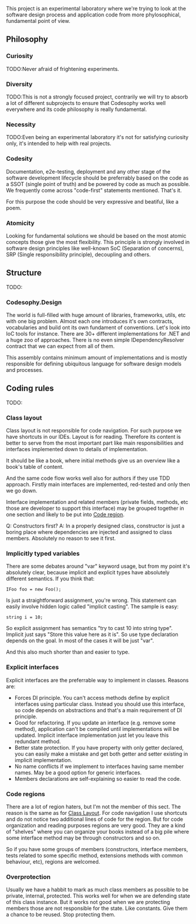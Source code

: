 This project is an experimental laboratory where we're trying to look at the
software design process and application code from more phylosophical,
fundamental point of view.

## Philosophy

### Curiosity

TODO:Never afraid of frightening experiments.

### Diversity

TODO:This is not a strongly focused project, contrarily we will try to absorb
a lot of different subprojects to ensure that Codesophy works well everywhere
and its code philosophy is really fundamental.

### Necessity

TODO:Even being an experimental laboratory it's not for satisfying curiosity
only, it's intended to help with real projects.

### Codesity

Documentation, e2e-testing, deployment and any other stage of the software
development lifecycle should be preferrably based on the code as a SSOT
(single point of truth) and be powered by code as much as possible. We
frequently come across "code-first" statements mentioned. That's it.

For this purpose the code should be very expressive and beatiful, like a
poem.

### Atomicity

Looking for fundamental solutions we should be based on the most atomic
concepts those give the most flexibility. This principle is strongly involved
in software design principles like well-known SoC (Separation of concerns),
SRP (Single responsibility principle), decoupling and others.

## Structure

TODO:

### Codesophy.Design

The world is full-filled with huge amount of libraries, frameworks, utils, etc
with one big problem. Almost each one introduces it's own contracts,
vocabularies and build ont its own fundament of conventions. Let's look into
IoC tools for instance. There are 30+ different implementations for .NET and a
huge zoo of approaches. There is no even simple IDependencyResolver contract
that we can expect from all of them.

This assembly contains minimum amount of implementations and is mostly
responsible for defining ubiquitous language for software design models and
processes.


## Coding rules

TODO:

### Class layout

Class layout is not responsible for code navigation. For such purpose we have
shortcuts in our IDEs. Layout is for reading. Therefore its content is better
to serve from the most important part like main responsibilities and interfaces
implemented down to details of implementation.

It should be like a book, where initial methods give us an overview like a
book's table of content.

And the same code flow works well also for authors if they use TDD approach.
Firstly main interfaces are implemented, red-tested and only then we go down.

Interface implementation and related members (private fields, methods, etc
those are developer to support this interface) may be grouped together in one
section and likely to be put into [Code region](#code-regions).

Q: Constructors first?
A: In a properly designed class, constructor is just a boring place where
   dependencies are injected and assigned to class members. Absolutely no
   reason to see it first. 

### Implicitly typed variables

There are some debates around "var" keyword usage, but from my point it's
absolutely clear, because implicit and explicit types have absolutely different
semantics. If you think that:

```IFoo foo = new Foo();```

Is just a straightforward assignment, you're wrong. This statement can easily
involve hidden logic called "implicit casting". The sample is easy:

```string i = 10;```

So explicit assignment has semantics "try to cast 10 into string type".
Implicit just says "Store this value here as it is". So use type declaration
depends on the goal. In most of the cases it will be just "var".

And this also much shorter than and easier to type.

### Explicit interfaces

Explicit interfaces are the preferrable way to implement in classes. Reasons
are:

* Forces DI principle. You can't access methods define by explicit interfaces
  using particular class. Instead you should use this interface, so code
  depends on abstractions and that's a main requirement of DI principle.
* Good for refactoring. If you update an interface (e.g. remove some method),
  application can't be compiled until implementations will be updated. Implicit
  interface implementation just let you leave this redundant method.
* Better state protection. If you have property with only getter declared, you
  can easily make a mistake and get both getter and setter existing in implicit
  implementation.
* No name conflicts if we implement to interfaces having same member names. May
  be a good option for generic interfaces.
* Members declarations are self-explaining so easier to read the code.

### Code regions

There are a lot of region haters, but I'm not the member of this sect. The
reason is the same as for [Class Layout](#class-layout). For code navigation
I use shortcuts and do not notice two additional lines of code for the region.
But for code organization and reading purposes regions are very good. They
are a kind of "shelves" where you can organize your books instead of a big
pile where some interface method may be through constructors and so on.

So if you have some groups of members (constructors, interface members, tests
related to some specific method, extensions methods with common behaviour,
etc), regions are welcomed.

### Overprotection

Usually we have a habbit to mark as much class members as possible to be
private, internal, protected. This works well for when we are defending state
of this class instance. But it works not good when we are protecting members
those are not responsible for the state. Like constants. Give them a chance to
be reused. Stop protecting them.
